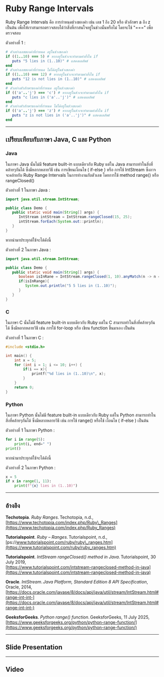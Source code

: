 # Ruby Range Intervals

Ruby Range Intervals คือ การกำหนดช่วงของค่า เช่น เลข 1 ถึง 20 หรือ ตัวอักษร a ถึง z เป็นต้น เพื่อให้เราสามารถตรวจสอบได้ว่าสิ่งที่เราสนใจอยู่ในช่วงนั้นหรือไม่ โดยจะใช้ "===" เพื่อตรวจสอบ

ตัวอย่างที่ 1 :

```ruby
# ตัวอย่างเลขของค่าที่กำหนด อยู่ในช่วงของค่า
if ((1..10) === 5) # หากอยู่ในช่วงจะทำตามคำสั่งใน if
   puts "5 lies in (1..10)" # แสดงผลลัพธ์
end
# ตัวอย่างเลขของค่าที่กำหนด ไม่ได้อยู่ในช่วงของค่า
if ((1..10) === 12) # หากอยู่ในช่วงจะทำตามคำสั่งใน if
   puts "12 is not lies in (1..10)" # แสดงผลลัพธ์
end
# ตัวอย่างตัวอักษรของค่าที่กำหนด อยู่ในช่วงของค่า
if (('a'..'j') === 'c') # หากอยู่ในช่วงจะทำตามคำสั่งใน if
   puts "c lies in ('a'..'j')" # แสดงผลลัพธ์
end
# ตัวอย่างตัวอักษรของค่าที่กำหนด ไม่ได้อยู่ในช่วงของค่า
if (('a'..'j') === 'z') # หากอยู่ในช่วงจะทำตามคำสั่งใน if
   puts "z is not lies in ('a'..'j')" # แสดงผลลัพธ์
end
```

***

## เปรียบเทียบกับภาษา Java, C และ Python

### Java

ในภาษา Java นั้นไม่มี feature built-in แบบเดียวกับ Ruby แต่ใน Java สามารถทำในสิ่งที่คล้ายๆกันได้ ซึ่งมีหลากหลายวิธี เช่น การเขียนเงื่อนไข ( if-else ) หรือ การใช้ IntStream ซึ่งอาจจะคล้ายกับ Ruby Range Intervals ในการทำงานกับตัวเลข โดยการใช้ method range() หรือ rangeClosed()

ตัวอย่างที่ 1 ในภาษา Java :&#x20;

```java
import java.util.stream.IntStream;

public class Demo {
   public static void main(String[] args) {
      IntStream intStream = IntStream.rangeClosed(15, 25);
      intStream.forEach(System.out::println);
   }
}
```

หากนำมาประยุกต์ใช้จะได้ดังนี้

ตัวอย่างที่ 2 ในภาษา Java :&#x20;

```java
import java.util.stream.IntStream;

public class Demo {
   public static void main(String[] args) {
      boolean isInRane = IntStream.rangeClosed(1, 10).anyMatch(n -> n == 5);
      if(isInRange){
         System.out.println("5 5 lies in (1..10)");
      }
   }
}
```

### C

ในภาษา C นั้นไม่มี feature built-in แบบเดียวกับ Ruby แต่ใน C สามารถทำในสิ่งที่คล้ายๆกันได้ ซึ่งมีหลากหลายวิธี เช่น การใช้ for-loop หรือ เขียน function ขึ้นมาเอง เป็นต้น

ตัวอย่างที่ 1 ในภาษา C : &#x20;

```c
#include <stdio.h>

int main() {
    int x = 5;
    for (int i = 1; i <= 10; i++) {
        if(i == x){
            printf("%d lies in (1..10)\n", x);
        }
    }
    return 0;
}
```

### Python

ในภาษา Python นั้นไม่มี feature built-in แบบเดียวกับ Ruby แต่ใน Python สามารถทำในสิ่งที่คล้ายๆกันได้ ซึ่งมีหลากหลายวิธี เช่น การใช้ range() หรือใช้ เงื่อนไข ( if-else ) เป็นต้น

ตัวอย่างที่ 1 ในภาษา Python :&#x20;

```python
for i in range(5):
    print(i, end=" ")
print()
```

หากนำมาประยุกต์ใช้จะได้ดังนี้

ตัวอย่างที่ 2 ในภาษา Python :&#x20;

```python
x = 5
if x in range(1, 11):
    print(f"{x} lies in (1..10)")
```

***

## อ้างอิง

**Techotopia**. _Ruby Ranges_. Techotopia, n.d.,\
[https://www.techotopia.com/index.php/Ruby\_Ranges](https://www.techotopia.com/index.php/Ruby_Ranges)

**Tutorialspoint**. _Ruby – Ranges_. Tutorialspoint, n.d.,\
[ps://www.tutorialspoint.com/ruby/ruby\_ranges.htm](https://www.tutorialspoint.com/ruby/ruby_ranges.htm)

**Tutorialspoint**. _IntStream rangeClosed() method in Java_. Tutorialspoint, 30 July 2019,\
[https://www.tutorialspoint.com/intstream-rangeclosed-method-in-java](https://www.tutorialspoint.com/intstream-rangeclosed-method-in-java)

**Oracle**. _IntStream_. _Java Platform, Standard Edition 8 API Specification_, Oracle, 2014,\
[https://docs.oracle.com/javase/8/docs/api/java/util/stream/IntStream.html#range-int-int-](https://docs.oracle.com/javase/8/docs/api/java/util/stream/IntStream.html#range-int-int-)

**GeeksforGeeks**. _Python range() function_. GeeksforGeeks, 11 July 2025, \
[https://www.geeksforgeeks.org/python/python-range-function/](https://www.geeksforgeeks.org/python/python-range-function/)

***

## Slide Presentation

***

## Video
